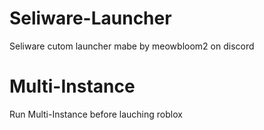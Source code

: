 # Seliware-Launcher
Seliware cutom launcher mabe by meowbloom2 on discord


# Multi-Instance 

Run Multi-Instance before lauching roblox
